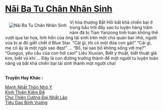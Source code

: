 <a href="https://truyenwiki.net/nai-ba-tu-chan-nhan-sinh.35876/" title="Nãi Ba Tu Chân Nhân Sinh"><h1>Nãi Ba Tu Chân Nhân Sinh</h1></a><div style="display:table"><img align="right" style="float: left; padding: 10px;" src="https://truyenwiki.net/a/img/str/src/35876.jpg" alt="Nãi Ba Tu Chân Nhân Sinh">Vị hòa thượng Bất Hối bất khả chiến bại ở trong bầu trời đầy sao tu luyện hàng trăm năm đã bị Tian Yanzong tính toán không thể vượt qua tai họa, linh hồn của ông tái sinh trên một chủ quán bar nhỏ, người vừa bị ai đó giết chết ở Blue Star. “Cái gì, tôi có một đứa con gái!” “Cái gì, mẹ cô ấy là một ngôi sao đẹp!” ... “Bố, tại sao bố không sống với mẹ?” “Guoguo, yêu cầu của con hơi cao!” Liệu Xiuxian, Biết y thuật, biết thuật giả kim, biết vũ khí ... Đây là con đường trưởng thành để một người tu luyện toàn năng và bất khả chiến bại tái sinh thành một người cha!</div><p><br><b>Truyện Hay Khác :</b></p><a href="https://truyenwiki.net/manh-nhat-thon-nho-y.35963/" alt="Mạnh Nhất Thôn Nhỏ Y">Mạnh Nhất Thôn Nhỏ Y</a><br/><a href="https://sangtacviet.wordpress.com/2020/10/22/kinh-thien-kiem-de/" alt="Kinh Thiên Kiếm Đế">Kinh Thiên Kiếm Đế</a><br/><a href="https://sangtacviet.wordpress.com/2020/10/22/chu-thien-cuong-dai-nhat-lao/" alt="Chư Thiên Cường Đại Nhất Lão">Chư Thiên Cường Đại Nhất Lão</a><br/><a href="https://github.com/nownovels/wikidich/tree/master/truyenhay/35209" alt="Tiêu Dao Binh Vương">Tiêu Dao Binh Vương</a><br/>
